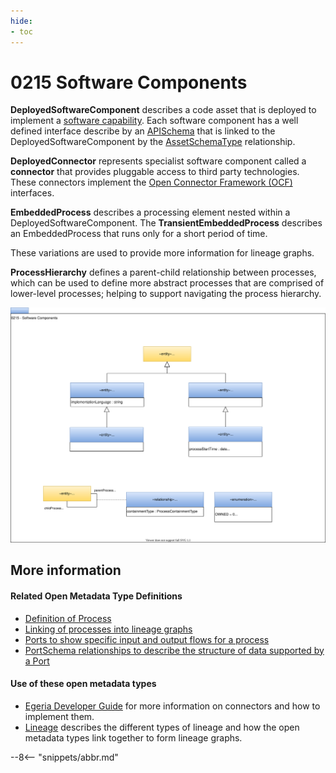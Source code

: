 ```yaml
---
hide:
- toc
---
```


<!-- SPDX-License-Identifier: CC-BY-4.0 -->
<!-- Copyright Contributors to the ODPi Egeria project. -->

# 0215 Software Components

**DeployedSoftwareComponent** describes a code asset that is deployed to implement a 
[software capability](0042-Software-Server-Capabilities.md).
Each software component has a well defined interface describe by an [APISchema](0536-API-Schemas.md) that is
linked to the DeployedSoftwareComponent by the [AssetSchemaType](0503-Asset-Schema.md) relationship.

**DeployedConnector** represents specialist software component called a
**connector** that provides pluggable access to third party
technologies.  These connectors implement the [Open Connector Framework (OCF)](../../../open-metadata-implementation/frameworks/open-connector-framework)
interfaces.

**EmbeddedProcess** describes a processing element nested within a DeployedSoftwareComponent.
The **TransientEmbeddedProcess** describes an EmbeddedProcess that runs only for a short period of time.

These variations are used to provide more information for lineage graphs.

**ProcessHierarchy** defines a parent-child relationship between processes, which can be used to define
more abstract processes that are comprised of lower-level processes; helping to support navigating
the process hierarchy.

![UML](0215-Software-Components.svg)



## More information

#### Related Open Metadata Type Definitions

* [Definition of Process](0010-Base-Model.md)
* [Linking of processes into lineage graphs](Area-7-models.md)
* [Ports to show specific input and output flows for a process](0217-Ports.md)
* [PortSchema relationships to describe the structure of data supported by a Port](0520-Process-Schemas.md)


#### Use of these open metadata types

* [Egeria Developer Guide](../developer-guide) for more information on connectors and how to implement them.
* [Lineage](../lineage) describes the different types of lineage and how the open metadata types link
together to form lineage graphs.

--8<-- "snippets/abbr.md"
